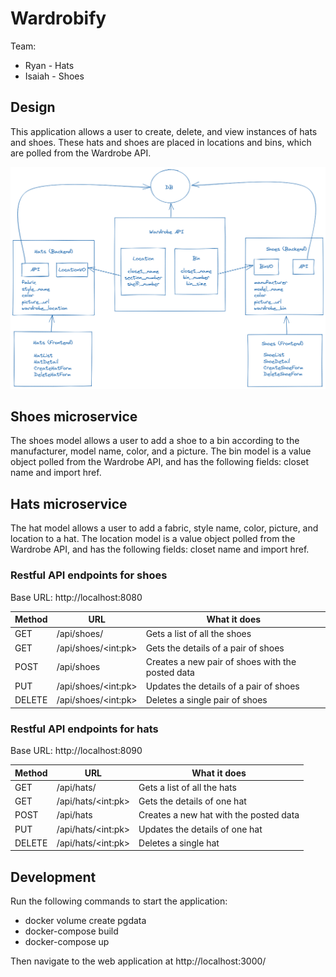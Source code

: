 # Wardrobify

Team:

- Ryan - Hats
- Isaiah - Shoes

## Design

This application allows a user to create, delete, and view instances of hats and shoes. These hats and shoes are placed in locations and bins, which are polled from the Wardrobe API.

![alt text](./resources/hat-shoes-microservice-bc.png "bc diagram")

## Shoes microservice

The shoes model allows a user to add a shoe to a bin according to the manufacturer, model name, color, and a picture. The bin model is a value object polled from the Wardrobe API, and has the following fields: closet name and import href.

## Hats microservice

The hat model allows a user to add a fabric, style name, color, picture, and location to a hat.
The location model is a value object polled from the Wardrobe API, and has the following fields: closet name and import href.

### Restful API endpoints for shoes

Base URL: http://localhost:8080

| Method | URL                 | What it does                           |
| ------ | ------------------- | -------------------------------------- |
| GET    | /api/shoes/          | Gets a list of all the shoes            |
| GET    | /api/shoes/\<int:pk> | Gets the details of a pair of shoes           |
| POST   | /api/shoes           | Creates a new pair of shoes with the posted data |
| PUT    | /api/shoes/\<int:pk> | Updates the details of a pair of shoes         |
| DELETE | /api/shoes/\<int:pk> | Deletes a single pair of shoes                   |

### Restful API endpoints for hats

Base URL: http://localhost:8090

| Method | URL                 | What it does                           |
| ------ | ------------------- | -------------------------------------- |
| GET    | /api/hats/          | Gets a list of all the hats            |
| GET    | /api/hats/\<int:pk> | Gets the details of one hat            |
| POST   | /api/hats           | Creates a new hat with the posted data |
| PUT    | /api/hats/\<int:pk> | Updates the details of one hat         |
| DELETE | /api/hats/\<int:pk> | Deletes a single hat                   |

## Development

Run the following commands to start the application:

- docker volume create pgdata
- docker-compose build
- docker-compose up

Then navigate to the web application at http://localhost:3000/
